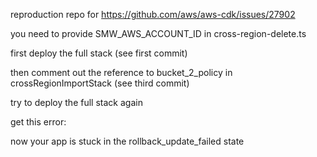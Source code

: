 reproduction repo for https://github.com/aws/aws-cdk/issues/27902

you need to provide SMW_AWS_ACCOUNT_ID in cross-region-delete.ts

first deploy the full stack (see first commit)

then comment out the reference to bucket_2_policy in crossRegionImportStack (see third commit)

try to deploy the full stack again

get this error:

now your app is stuck in the rollback_update_failed state
